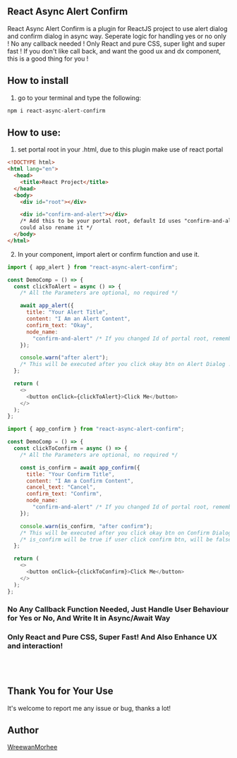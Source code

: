 ## React Async Alert Confirm

React Async Alert Confirm is a plugin for ReactJS project to use alert dialog and confirm dialog in async way.
Seperate logic for handling yes or no only ! No any callback needed !
Only React and pure CSS, super light and super fast !
If you don't like call back, and want the good ux and dx component, this is a good thing for you !

## How to install

1. go to your terminal and type the following:

```bash
npm i react-async-alert-confirm
```

## How to use:

1. set portal root in your .html, due to this plugin make use of react portal

```html
<!DOCTYPE html>
<html lang="en">
  <head>
    <title>React Project</title>
  </head>
  <body>
    <div id="root"></div>

    <div id="confirm-and-alert"></div>
    /* Add this to be your portal root, default Id uses "confirm-and-alert", you
    could also rename it */
  </body>
</html>
```

2. In your component, import alert or confirm function and use it.

```js
import { app_alert } from "react-async-alert-confirm";

const DemoComp = () => {
  const clickToAlert = async () => {
    /* All the Parameters are optional, no required */

    await app_alert({
      title: "Your Alert Title",
      content: "I Am an Alert Content",
      confirm_text: "Okay",
      node_name:
        "confirm-and-alert" /* If you changed Id of portal root, remember to specify here */,
    });

    console.warn("after alert");
    /* This will be executed after you click okay btn on Alert Dialog ! */
  };

  return (
    <>
      <button onClick={clickToAlert}>Click Me</button>
    </>
  );
};
```

```js
import { app_confirm } from "react-async-alert-confirm";

const DemoComp = () => {
  const clickToConfirm = async () => {
    /* All the Parameters are optional, no required */

    const is_confirm = await app_confirm({
      title: "Your Confirm Title",
      content: "I Am a Confirm Content",
      cancel_text: "Cancel",
      confirm_text: "Confirm",
      node_name:
        "confirm-and-alert" /* If you changed Id of portal root, remember to specify here */,
    });

    console.warn(is_confirm, "after confirm");
    /* This will be executed after you click okay btn on Confirm Dialog ! */
    /* is_confirm will be true if user click confirm btn, will be false if user click cancel btn */
  };

  return (
    <>
      <button onClick={clickToConfirm}>Click Me</button>
    </>
  );
};
```

### No Any Callback Function Needed, Just Handle User Behaviour for Yes or No, And Write It in Async/Await Way

### Only React and Pure CSS, Super Fast! And Also Enhance UX and interaction!

<br /><br />

## Thank You for Your Use

It's welcome to report me any issue or bug, thanks a lot!

## Author

[WreewanMorhee](https://github.com/WreewanMorhee)
